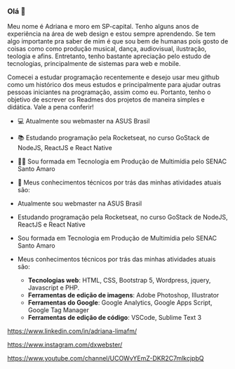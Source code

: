 ### Olá 👋

Meu nome é Adriana e moro em SP-capital. Tenho alguns anos de experiência na área de web design e estou sempre aprendendo. Se tem algo importante pra saber de mim é que sou bem de humanas pois gosto de coisas como como produção musical, dança, audiovisual, ilustração, teologia e afins. Entretanto, tenho bastante apreciação pelo estudo de tecnologias, principalmente de sistemas para web e mobile.

Comecei a estudar programação recentemente e desejo usar meu github como um histórico dos meus estudos e principalmente para ajudar outras pessoas iniciantes na programação, assim como eu. Portanto, tenho o objetivo de escrever os Readmes dos projetos de maneira simples e didática. Vale a pena conferir!

- 💻 Atualmente sou webmaster na ASUS Brasil
- 📚 Estudando programação pela Rocketseat, no curso GoStack de NodeJS, ReactJS e React Native
- 👩‍🎓 Sou formada em Tecnologia em Produção de Multimídia pelo SENAC Santo Amaro
- 💬 Meus conhecimentos técnicos por trás das minhas atividades atuais são:

- Atualmente sou webmaster na ASUS Brasil
- Estudando programação pela Rocketseat, no curso GoStack de NodeJS, ReactJS e React Native
- Sou formada em Tecnologia em Produção de Multimídia pelo SENAC Santo Amaro
- Meus conhecimentos técnicos por trás das minhas atividades atuais são:

    - **Tecnologias web**: HTML, CSS, Bootstrap 5, Wordpress, jquery, Javascript e PHP.
    - **Ferramentas de edição de imagens**: Adobe Photoshop, Illustrator
    - **Ferramentas do Google**: Google Analytics, Google Apps Script, Google Tag Manager
    - **Ferramentas de edição de código**: VSCode, Sublime Text 3
    
https://www.linkedin.com/in/adriana-limafm/

https://www.instagram.com/dxwebster/

https://www.youtube.com/channel/UCOWvYEmZ-DKR2C7mlkcjpbQ

